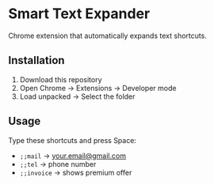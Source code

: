 # Smart Text Expander

Chrome extension that automatically expands text shortcuts.

## Installation
1. Download this repository
2. Open Chrome → Extensions → Developer mode
3. Load unpacked → Select the folder

## Usage
Type these shortcuts and press Space:
- `;;mail` → your.email@gmail.com
- `;;tel` → phone number
- `;;invoice` → shows premium offer
